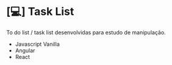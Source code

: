 # [💻] Task List

To do list / task list desenvolvidas para estudo de manipulação.

* Javascript Vanilla
* Angular
* React

